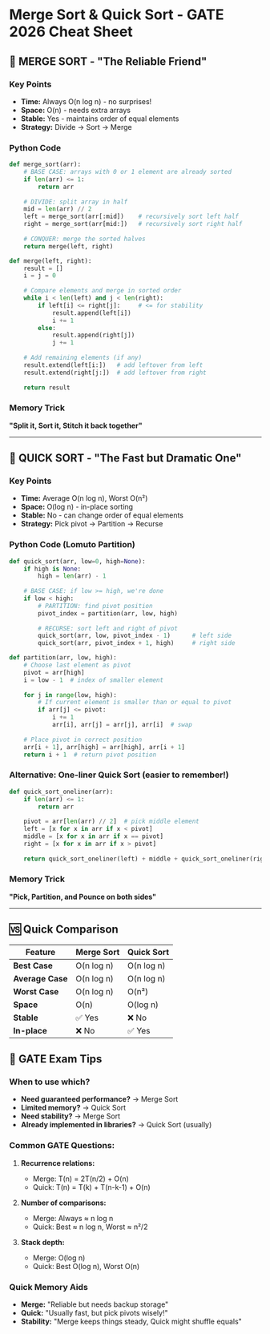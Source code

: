 # Merge Sort & Quick Sort - GATE 2026 Cheat Sheet

## 🤝 MERGE SORT - "The Reliable Friend"

### Key Points
- **Time:** Always O(n log n) - no surprises!
- **Space:** O(n) - needs extra arrays
- **Stable:** Yes - maintains order of equal elements
- **Strategy:** Divide → Sort → Merge

### Python Code
```python
def merge_sort(arr):
    # BASE CASE: arrays with 0 or 1 element are already sorted
    if len(arr) <= 1:
        return arr
    
    # DIVIDE: split array in half
    mid = len(arr) // 2
    left = merge_sort(arr[:mid])    # recursively sort left half
    right = merge_sort(arr[mid:])   # recursively sort right half
    
    # CONQUER: merge the sorted halves
    return merge(left, right)

def merge(left, right):
    result = []
    i = j = 0
    
    # Compare elements and merge in sorted order
    while i < len(left) and j < len(right):
        if left[i] <= right[j]:     # <= for stability
            result.append(left[i])
            i += 1
        else:
            result.append(right[j])
            j += 1
    
    # Add remaining elements (if any)
    result.extend(left[i:])   # add leftover from left
    result.extend(right[j:])  # add leftover from right
    
    return result
```

### Memory Trick
**"Split it, Sort it, Stitch it back together"**

---

## 🎯 QUICK SORT - "The Fast but Dramatic One"

### Key Points
- **Time:** Average O(n log n), Worst O(n²)
- **Space:** O(log n) - in-place sorting
- **Stable:** No - can change order of equal elements
- **Strategy:** Pick pivot → Partition → Recurse

### Python Code (Lomuto Partition)
```python
def quick_sort(arr, low=0, high=None):
    if high is None:
        high = len(arr) - 1
    
    # BASE CASE: if low >= high, we're done
    if low < high:
        # PARTITION: find pivot position
        pivot_index = partition(arr, low, high)
        
        # RECURSE: sort left and right of pivot
        quick_sort(arr, low, pivot_index - 1)      # left side
        quick_sort(arr, pivot_index + 1, high)     # right side

def partition(arr, low, high):
    # Choose last element as pivot
    pivot = arr[high]
    i = low - 1  # index of smaller element
    
    for j in range(low, high):
        # If current element is smaller than or equal to pivot
        if arr[j] <= pivot:
            i += 1
            arr[i], arr[j] = arr[j], arr[i]  # swap
    
    # Place pivot in correct position
    arr[i + 1], arr[high] = arr[high], arr[i + 1]
    return i + 1  # return pivot position
```

### Alternative: One-liner Quick Sort (easier to remember!)
```python
def quick_sort_oneliner(arr):
    if len(arr) <= 1:
        return arr
    
    pivot = arr[len(arr) // 2]  # pick middle element
    left = [x for x in arr if x < pivot]
    middle = [x for x in arr if x == pivot]
    right = [x for x in arr if x > pivot]
    
    return quick_sort_oneliner(left) + middle + quick_sort_oneliner(right)
```

### Memory Trick
**"Pick, Partition, and Pounce on both sides"**

---

## 🆚 Quick Comparison

| Feature | Merge Sort | Quick Sort |
|---------|------------|------------|
| **Best Case** | O(n log n) | O(n log n) |
| **Average Case** | O(n log n) | O(n log n) |
| **Worst Case** | O(n log n) | O(n²) |
| **Space** | O(n) | O(log n) |
| **Stable** | ✅ Yes | ❌ No |
| **In-place** | ❌ No | ✅ Yes |

## 🧠 GATE Exam Tips

### When to use which?
- **Need guaranteed performance?** → Merge Sort
- **Limited memory?** → Quick Sort
- **Need stability?** → Merge Sort
- **Already implemented in libraries?** → Quick Sort (usually)

### Common GATE Questions:
1. **Recurrence relations:** 
   - Merge: T(n) = 2T(n/2) + O(n)
   - Quick: T(n) = T(k) + T(n-k-1) + O(n)

2. **Number of comparisons:**
   - Merge: Always ≈ n log n
   - Quick: Best ≈ n log n, Worst ≈ n²/2

3. **Stack depth:**
   - Merge: O(log n)
   - Quick: Best O(log n), Worst O(n)

### Quick Memory Aids
- **Merge:** "Reliable but needs backup storage"
- **Quick:** "Usually fast, but pick pivots wisely!"
- **Stability:** "Merge keeps things steady, Quick might shuffle equals"